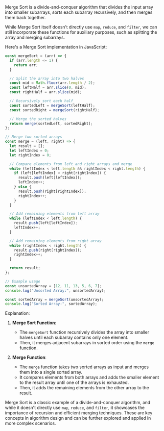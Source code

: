 Merge Sort is a divide-and-conquer algorithm that divides the input array into smaller subarrays, sorts each subarray recursively, and then merges them back together.

While Merge Sort itself doesn't directly use `map`, `reduce`, and `filter`, we can still incorporate these functions for auxiliary purposes, such as splitting the array and merging subarrays.

Here's a Merge Sort implementation in JavaScript:

```javascript
const mergeSort = (arr) => {
  if (arr.length <= 1) {
    return arr;
  }

  // Split the array into two halves
  const mid = Math.floor(arr.length / 2);
  const leftHalf = arr.slice(0, mid);
  const rightHalf = arr.slice(mid);

  // Recursively sort each half
  const sortedLeft = mergeSort(leftHalf);
  const sortedRight = mergeSort(rightHalf);

  // Merge the sorted halves
  return merge(sortedLeft, sortedRight);
};

// Merge two sorted arrays
const merge = (left, right) => {
  let result = [];
  let leftIndex = 0;
  let rightIndex = 0;

  // Compare elements from left and right arrays and merge
  while (leftIndex < left.length && rightIndex < right.length) {
    if (left[leftIndex] < right[rightIndex]) {
      result.push(left[leftIndex]);
      leftIndex++;
    } else {
      result.push(right[rightIndex]);
      rightIndex++;
    }
  }

  // Add remaining elements from left array
  while (leftIndex < left.length) {
    result.push(left[leftIndex]);
    leftIndex++;
  }

  // Add remaining elements from right array
  while (rightIndex < right.length) {
    result.push(right[rightIndex]);
    rightIndex++;
  }

  return result;
};

// Example usage
const unsortedArray = [12, 11, 13, 5, 6, 7];
console.log("Unsorted Array:", unsortedArray);

const sortedArray = mergeSort(unsortedArray);
console.log("Sorted Array:", sortedArray);
```

Explanation:

1. **Merge Sort Function**:
   - The `mergeSort` function recursively divides the array into smaller halves until each subarray contains only one element.
   - Then, it merges adjacent subarrays in sorted order using the `merge` function.

2. **Merge Function**:
   - The `merge` function takes two sorted arrays as input and merges them into a single sorted array.
   - It compares elements from both arrays and adds the smaller element to the result array until one of the arrays is exhausted.
   - Then, it adds the remaining elements from the other array to the result.

Merge Sort is a classic example of a divide-and-conquer algorithm, and while it doesn't directly use `map`, `reduce`, and `filter`, it showcases the importance of recursion and efficient merging techniques. These are key concepts in algorithm design and can be further explored and applied in more complex scenarios.